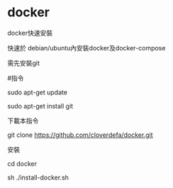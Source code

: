 # docker
docker快速安裝

快速於 debian/ubuntu內安裝docker及docker-compose

需先安裝git

#指令

sudo apt-get update

sudo apt-get install git

下載本指令

git clone https://github.com/cloverdefa/docker.git

安裝

cd docker

sh ./install-docker.sh
